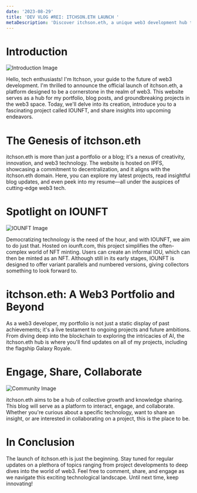 ```yaml
---
date: '2023-08-29'
title: 'DEV VLOG #REI: ITCHSON.ETH LAUNCH '
metaDescription: 'Discover itchson.eth, a unique web3 development hub that doubles as a portfolio and blog. Also, get a first look at IOUNFT, a project aiming to democratize NFT minting.'
---
```


# Introduction

![Introduction Image](/images/intro_image.png)

Hello, tech enthusiasts! I'm Itchson, your guide to the future of web3 development. I'm thrilled to announce the official launch of itchson.eth, a platform designed to be a cornerstone in the realm of web3. This website serves as a hub for my portfolio, blog posts, and groundbreaking projects in the web3 space. Today, we'll delve into its creation, introduce you to a fascinating project called IOUNFT, and share insights into upcoming endeavors.

# The Genesis of itchson.eth

itchson.eth is more than just a portfolio or a blog; it's a nexus of creativity, innovation, and web3 technology. The website is hosted on IPFS, showcasing a commitment to decentralization, and it aligns with the itchson.eth domain. Here, you can explore my latest projects, read insightful blog updates, and even peek into my resume—all under the auspices of cutting-edge web3 tech.

# Spotlight on IOUNFT

![IOUNFT Image](/images/iounft_image.png)

Democratizing technology is the need of the hour, and with IOUNFT, we aim to do just that. Hosted on iounft.com, this project simplifies the often-complex world of NFT minting. Users can create an informal IOU, which can then be minted as an NFT. Although still in its early stages, IOUNFT is designed to offer variant parallels and numbered versions, giving collectors something to look forward to.

# itchson.eth: A Web3 Portfolio and Beyond

As a web3 developer, my portfolio is not just a static display of past achievements; it's a live testament to ongoing projects and future ambitions. From diving deep into the blockchain to exploring the intricacies of AI, the itchson.eth hub is where you'll find updates on all of my projects, including the flagship Galaxy Royale.

# Engage, Share, Collaborate

![Community Image](/images/community_image.png)

itchson.eth aims to be a hub of collective growth and knowledge sharing. This blog will serve as a platform to interact, engage, and collaborate. Whether you're curious about a specific technology, want to share an insight, or are interested in collaborating on a project, this is the place to be.

# In Conclusion

The launch of itchson.eth is just the beginning. Stay tuned for regular updates on a plethora of topics ranging from project developments to deep dives into the world of web3. Feel free to comment, share, and engage as we navigate this exciting technological landscape. Until next time, keep innovating!
